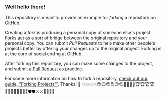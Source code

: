 ### Well hello there!

This repository is meant to provide an example for *forking* a repository on GitHub.

Creating a *fork* is producing a personal copy of someone else's project. Forks act as a sort of bridge between the original repository and your personal copy. You can submit *Pull Requests* to help make other people's projects better by offering your changes up to the original project. Forking is at the core of social coding at GitHub.

After forking this repository, you can make some changes to the project, and submit [a Pull Request](https://github.com/octocat/Spoon-Knife/pulls) as practice.

For some more information on how to fork a repository, [check out our guide, "Forking Projects""](http://guides.github.com/overviews/forking/). Thanks! :sparkling_heart:
💥💥💥💥😉😉😉😉😉😉💎💎💎💎🏆🏆🏆🏆🎼🎼🎼🎼🎵🎵🎵🎵🛡🛡⚔⚔💖💖💖💖
